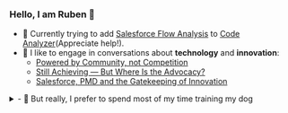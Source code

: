 ### Hello, I am Ruben 👋

- 🔨 Currently trying to add [Salesforce Flow Analysis](https://github.com/Lightning-Flow-Scanner) to [Code Analyzer](https://github.com/forcedotcom/code-analyzer/issues/1457)(Appreciate help!).
- 💬 I like to engage in conversations about **technology** and **innovation**:
  - [Powered by Community, not Competition](https://www.linkedin.com/posts/ruben-halman_powered-by-community-not-competition-the-activity-7356953670095126530-4P2O?utm_source=share&utm_medium=member_desktop&rcm=ACoAACFbatsBW3pThTADHu6lmm-VYOgjLg4efDY)
  - [Still Achieving — But Where Is the Advocacy?](https://www.linkedin.com/feed/update/urn:li:ugcPost:7353960376402681856/)
  - [Salesforce, PMD and the Gatekeeping of Innovation](https://www.linkedin.com/feed/update/urn:li:activity:7336213770270089216/)
<details>
  <summary>- 🐶 But really, I prefer to spend most of my time training my dog </summary>

  [![Bonnie and Ruben GIF](./media/bonnieandruben.gif)](https://www.youtube.com/@bonnieandruben)
</details>
